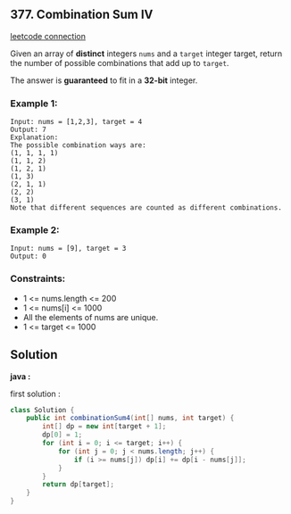 ## 377. Combination Sum IV

[leetcode connection](https://leetcode.com/problems/combination-sum-iv/)

Given an array of **distinct** integers `nums` and a `target` integer target, return the number of possible combinations that add up to `target`.

The answer is **guaranteed** to fit in a **32-bit** integer.

### Example 1:
```
Input: nums = [1,2,3], target = 4
Output: 7
Explanation:
The possible combination ways are:
(1, 1, 1, 1)
(1, 1, 2)
(1, 2, 1)
(1, 3)
(2, 1, 1)
(2, 2)
(3, 1)
Note that different sequences are counted as different combinations.
```

### Example 2:
```
Input: nums = [9], target = 3
Output: 0
```

### Constraints:

* 1 <= nums.length <= 200
* 1 <= nums[i] <= 1000
* All the elements of nums are unique.
* 1 <= target <= 1000

## Solution

**java :**

first solution :
```java
class Solution {
    public int combinationSum4(int[] nums, int target) {
        int[] dp = new int[target + 1];
        dp[0] = 1;
        for (int i = 0; i <= target; i++) {
            for (int j = 0; j < nums.length; j++) {
                if (i >= nums[j]) dp[i] += dp[i - nums[j]];
            }
        }
        return dp[target];
    }
}
```